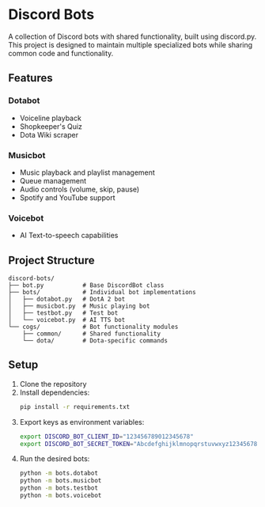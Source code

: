 # Discord Bots

A collection of Discord bots with shared functionality, built using discord.py. This project is designed to maintain multiple specialized bots while sharing common code and functionality.

## Features

### Dotabot
- Voiceline playback
- Shopkeeper's Quiz
- Dota Wiki scraper

### Musicbot
- Music playback and playlist management
- Queue management
- Audio controls (volume, skip, pause)
- Spotify and YouTube support

### Voicebot
- AI Text-to-speech capabilities

## Project Structure

```
discord-bots/
├── bot.py           # Base DiscordBot class
├── bots/            # Individual bot implementations
│   ├── dotabot.py   # DotA 2 bot
│   ├── musicbot.py  # Music playing bot
│   ├── testbot.py   # Test bot
│   └── voicebot.py  # AI TTS bot
└── cogs/            # Bot functionality modules
    ├── common/      # Shared functionality
    └── dota/        # Dota-specific commands
```

## Setup

1. Clone the repository
2. Install dependencies:
   ```bash
   pip install -r requirements.txt
   ```
3. Export keys as environment variables:
   ```bash
   export DISCORD_BOT_CLIENT_ID="123456789012345678"
   export DISCORD_BOT_SECRET_TOKEN="Abcdefghijklmnopqrstuvwxyz1234567890abcdefghijklmnopqrstuvwxyz"
   ```
4. Run the desired bots:
   ```bash
   python -m bots.dotabot
   python -m bots.musicbot
   python -m bots.testbot
   python -m bots.voicebot
   ```
